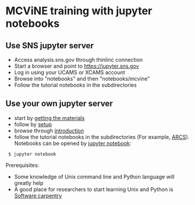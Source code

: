 # MCViNE training with jupyter notebooks


## Use SNS jupyter server
* Access analysis.sns.gov through thinlinc connection
* Start a browser and point to https://jupyter.sns.gov
* Log in using your UCAMS or XCAMS account
* Browse into "notebooks" and then "notebooks/mcvine"
* Follow the tutorial notebooks in the subdirectories

## Use your own jupyter server

* start by [getting the materials](0.Getting-the-training-material.md)
* follow by [setup](1.Setup.md)
* browse through [introduction](2.Introduction/Overview.md)
* follow the tutorial notebooks in the subdirectories (For example, [ARCS](ARCS)). Notebooks can be opened by [jupyter notebook](http://jupyter.org/):
```
 $ jupyter notebook
```

Prerequisites:
* Some knowledge of Unix command line and Python language will greatly help
* A good place for researchers to start learning Unix and Python is [Software carpentry](http://software-carpentry.org/lessons)
